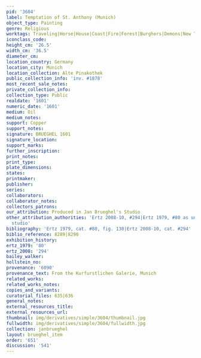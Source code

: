 ```yaml
---
pid: '3604'
label: Temptation of St. Anthony (Munich)
object_type: Painting
genre: Religious
worktags: Traveling|Horse|House|Coast|Fire|Forest|Burghers|Demons|New Testament|Saint
iconclass_code:
height_cm: '26.5'
width_cm: '36.5'
diameter_cm:
location_country: Germany
location_city: Munich
location_collection: Alte Pinakothek
public_collection_info: 'inv. #1878'
most_recent_sale_notes:
private_collection_info:
collection_type: Public
realdate: '1601'
numeric_date: '1601'
medium: Oil
medium_notes:
support: Copper
support_notes:
signature: BRUEGHEL 1601
signature_location:
support_marks:
further_inscription:
print_notes:
print_type:
plate_dimensions:
states:
printmaker:
publisher:
series:
collaborators:
collaborator_notes:
collectors_patrons:
our_attribution: Produced in Jan Brueghel's Studio
other_attribution_authorities: 'Ertz 2008-10, #294|Ertz 1979, #80 as uncertain, possibly
  studio'
bibliography: 'Ertz 1979, cat. #80, fig. 130|Ertz 2008-10, cat. #294'
biblio_reference: 8289|8290
exhibition_history:
ertz_1979: '80'
ertz_2008: '294'
bailey_walker:
hollstein_no:
provenance: '6090'
provenance_text: From the Kurfurstlichen Galerie, Munich
related_works:
related_works_notes:
copies_and_variants:
curatorial_files: 635|636
general_notes:
external_resources_title:
external_resources_url:
thumbnail: img/derivatives/simple/3604/thumbnail.jpg
fullwidth: img/derivatives/simple/3604/fullwidth.jpg
collection: janbrueghel
layout: brueghel_item
order: '651'
discussion: '541'
---
```


